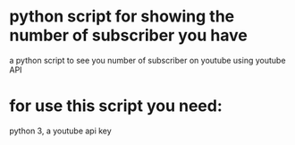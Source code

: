 # python script for showing the number of subscriber you have
a python script to see you number of subscriber on youtube using youtube API
# for use this script you need:
python 3, 
a youtube api key
